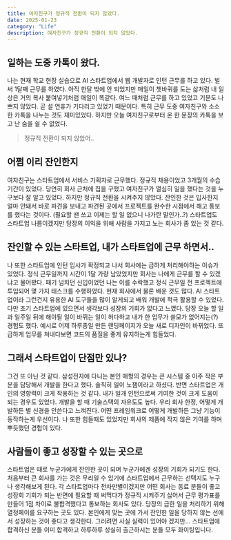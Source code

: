 ```yaml
---
title: 여자친구가 정규직 전환이 되지 않았다.
date: 2025-01-23
category: "Life"
description: 여자친구가 정규직 전환이 되지 않았다.
---
```


## 일하는 도중 카톡이 왔다.

나는 현재 학교 현장 실습으로 AI 스타트업에서 웹 개발자로 인턴 근무를 하고 있다. 벌써 1달째 근무를 하였다. 아직 한달 밖에 안 되었지만 매일이 챗바퀴를 도는 삶처럼 내 일상은 거의 복사 붙여넣기처럼 매일이 똑같다. 여느 때처럼 근무를 하고 있었고 기분도 나쁘지 않았다. 곧 설 연휴가 기다리고 있었기 때문이다. 특히 근무 도중 여자친구와 소소한 카톡을 나누는 것도 재미있었다. 하지만 오늘 여자친구로부터 온 한 문장의 카톡을 보고 난 숨을 쉴 수 없었다.

> 정규직 전환이 되지 않았어..

## 어쩜 이리 잔인한지

여자친구는 스타트업에서 서비스 기획자로 근무했다. 정규직 채용이었고 3개월의 수습기간이 있었다. 당연히 회사 근처에 집을 구했고 여자친구가 열심히 일을 했다는 것을 누구보다 잘 알고 있었다. 하지만 정규직 전환을 시켜주지 않았다. 잔인한 것은 입사한지 얼마 안돼서 바로 파견을 보내고 파견된 곳에서 프로젝트를 완수한 시점에서 해고 통보를 했다는 것이다. (필요할 땐 쓰고 이제는 할 일 없으니 나가란 말인가..?) 스타트업도 스타트업 나름이겠지만 당장의 이익을 위해 사람을 가지고 노는 회사가 좀 있는 것 같다.

## 잔인할 수 있는 스타트업, 내가 스타트업에 근무 하면서..

나 또한 스타트업에 인턴 입사가 확정되고 나서 회사에는 급하게 처리해야하는 이슈가 있었다. 정식 근무일까지 시간이 1달 가량 남았었지만 회사는 나에게 근무를 할 수 있겠냐고 물어봤다. 패기 넘치던 신입이었던 나는 이를 수락했고 정식 근무일 전 프로젝트에 투입되어 몇 가지 태스크를 수행하였다. 현재 회사에서 물론 배운 것도 많다. AI 스타트업이라 그런건지 유용한 AI 도구들을 많이 알게되고 배워 개발에 적극 활용할 수 있었다. 다만 초기 스타트업에 있으면서 생각보다 성장의 기회가 없다고 느꼈다. 당장 오늘 할 일과 일주일 뒤에 해야될 일이 바뀌는 일이 허다하고 내가 한 업무가 쓸모가 없어지는(?) 경험도 했다. 예시로 어제 하루종일 만든 랜딩페이지가 오늘 새로 디자인이 바뀌었다. 또 급하게 업무를 쳐내다보면 코드의 품질을 좋게 유지하는게 힘들었다.

## 그래서 스타트업이 단점만 있나?

그건 또 아닌 것 같다. 삼성전자에 다니는 본인 매형의 경우는 큰 시스템 중 아주 작은 부분을 담당해서 개발을 한다고 했다. 솔직히 일이 노잼이라고 하셨다. 반면 스타트업은 개인의 영향력이 크게 작용하는 것 같다. 내가 일개 인턴으로써 기여한 것이 크게 도움이 되는 경우도 있었다. 개발을 할 때 기술스택의 자유도도 높다. 우리 회사 한정, 어떻게 개발하든 별 신경을 안쓴다고 느껴진다. 어떤 프레임워크로 어떻게 개발하든 그냥 기능이 동작하는게 우선이다. 나 또한 힘들때도 있었지만 회사의 제품에 작지 않은 기여를 하며 뿌듯했던 경험이 있다.

## 사람들이 좋고 성장할 수 있는 곳으로

스타트업은 때로 누군가에게 잔인한 곳이 되며 누군가에겐 성장의 기회가 되기도 한다. 처음부터 큰 회사를 가는 것은 무리일 수 있기에 스타트업에서 근무하는 선택지도 누구나 생각해보게 된다. 각 스타트업마다 천차만별이겠지만 어떤 회사는 동료 분들이 좋고 성장회 기회가 되는 반면에 필요할 때 써먹다가 정규직 시켜주기 싫어서 근무 평가표를 만들어 1점 차이로 불합격했다고 통보하는 회사도 있다. 당장의 급한 일을 처리하기 위해 열정페이를 요구하는 곳도 있다. 본인에게 맞는 곳에 가서 잔인한 일을 당하지 않는 선에서 성장하는 것이 좋다고 생각한다. 그러려면 사실 실력이 있어야 겠지만... 스타트업에 합격하신 분들 이미 합격하고 하루하루 성실히 출근하시는 분들 모두 화이팅입니다.
